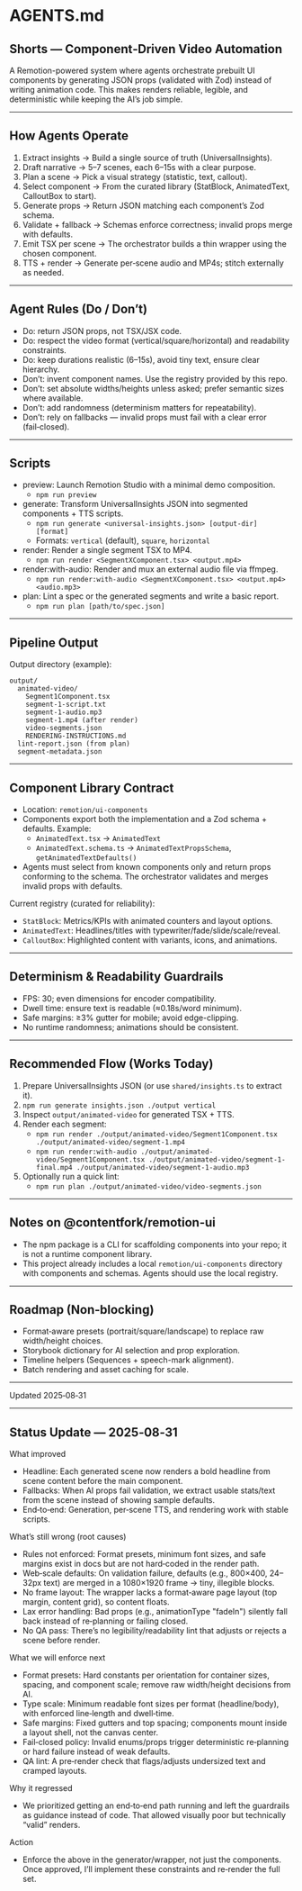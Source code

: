 # AGENTS.md

## Shorts — Component‑Driven Video Automation

A Remotion-powered system where agents orchestrate prebuilt UI components by generating JSON props (validated with Zod) instead of writing animation code. This makes renders reliable, legible, and deterministic while keeping the AI’s job simple.

---

## How Agents Operate

1. Extract insights → Build a single source of truth (UniversalInsights).
2. Draft narrative → 5–7 scenes, each 6–15s with a clear purpose.
3. Plan a scene → Pick a visual strategy (statistic, text, callout).
4. Select component → From the curated library (StatBlock, AnimatedText, CalloutBox to start).
5. Generate props → Return JSON matching each component’s Zod schema.
6. Validate + fallback → Schemas enforce correctness; invalid props merge with defaults.
7. Emit TSX per scene → The orchestrator builds a thin wrapper using the chosen component.
8. TTS + render → Generate per‑scene audio and MP4s; stitch externally as needed.

---

## Agent Rules (Do / Don’t)

- Do: return JSON props, not TSX/JSX code.
- Do: respect the video format (vertical/square/horizontal) and readability constraints.
- Do: keep durations realistic (6–15s), avoid tiny text, ensure clear hierarchy.
- Don’t: invent component names. Use the registry provided by this repo.
- Don’t: set absolute widths/heights unless asked; prefer semantic sizes where available.
- Don’t: add randomness (determinism matters for repeatability).
- Don’t: rely on fallbacks — invalid props must fail with a clear error (fail‑closed).

---

## Scripts

- preview: Launch Remotion Studio with a minimal demo composition.
  - `npm run preview`
- generate: Transform UniversalInsights JSON into segmented components + TTS scripts.
  - `npm run generate <universal-insights.json> [output-dir] [format]`
  - Formats: `vertical` (default), `square`, `horizontal`
- render: Render a single segment TSX to MP4.
  - `npm run render <SegmentXComponent.tsx> <output.mp4>`
- render:with-audio: Render and mux an external audio file via ffmpeg.
  - `npm run render:with-audio <SegmentXComponent.tsx> <output.mp4> <audio.mp3>`
- plan: Lint a spec or the generated segments and write a basic report.
  - `npm run plan [path/to/spec.json]`

---

## Pipeline Output

Output directory (example):

```
output/
  animated-video/
    Segment1Component.tsx
    segment-1-script.txt
    segment-1-audio.mp3
    segment-1.mp4 (after render)
    video-segments.json
    RENDERING-INSTRUCTIONS.md
  lint-report.json (from plan)
  segment-metadata.json
```

---

## Component Library Contract

- Location: `remotion/ui-components`
- Components export both the implementation and a Zod schema + defaults. Example:
  - `AnimatedText.tsx` → `AnimatedText`
  - `AnimatedText.schema.ts` → `AnimatedTextPropsSchema`, `getAnimatedTextDefaults()`
- Agents must select from known components only and return props conforming to the schema. The orchestrator validates and merges invalid props with defaults.

Current registry (curated for reliability):
- `StatBlock`: Metrics/KPIs with animated counters and layout options.
- `AnimatedText`: Headlines/titles with typewriter/fade/slide/scale/reveal.
- `CalloutBox`: Highlighted content with variants, icons, and animations.

---

## Determinism & Readability Guardrails

- FPS: 30; even dimensions for encoder compatibility.
- Dwell time: ensure text is readable (≈0.18s/word minimum).
- Safe margins: ≥3% gutter for mobile; avoid edge-clipping.
- No runtime randomness; animations should be consistent.

---

## Recommended Flow (Works Today)

1. Prepare UniversalInsights JSON (or use `shared/insights.ts` to extract it).
2. `npm run generate insights.json ./output vertical`
3. Inspect `output/animated-video` for generated TSX + TTS.
4. Render each segment:
   - `npm run render ./output/animated-video/Segment1Component.tsx ./output/animated-video/segment-1.mp4`
   - `npm run render:with-audio ./output/animated-video/Segment1Component.tsx ./output/animated-video/segment-1-final.mp4 ./output/animated-video/segment-1-audio.mp3`
5. Optionally run a quick lint:
   - `npm run plan ./output/animated-video/video-segments.json`

---

## Notes on @contentfork/remotion-ui

- The npm package is a CLI for scaffolding components into your repo; it is not a runtime component library.
- This project already includes a local `remotion/ui-components` directory with components and schemas. Agents should use the local registry.

---

## Roadmap (Non‑blocking)

- Format‑aware presets (portrait/square/landscape) to replace raw width/height choices.
- Storybook dictionary for AI selection and prop exploration.
- Timeline helpers (Sequences + speech-mark alignment).
- Batch rendering and asset caching for scale.

---

Updated 2025‑08‑31

---

## Status Update — 2025‑08‑31

What improved
- Headline: Each generated scene now renders a bold headline from scene content before the main component.
- Fallbacks: When AI props fail validation, we extract usable stats/text from the scene instead of showing sample defaults.
- End‑to‑end: Generation, per‑scene TTS, and rendering work with stable scripts.

What’s still wrong (root causes)
- Rules not enforced: Format presets, minimum font sizes, and safe margins exist in docs but are not hard‑coded in the render path.
- Web‑scale defaults: On validation failure, defaults (e.g., 800×400, 24–32px text) are merged in a 1080×1920 frame → tiny, illegible blocks.
- No frame layout: The wrapper lacks a format‑aware page layout (top margin, content grid), so content floats.
- Lax error handling: Bad props (e.g., animationType "fadeIn") silently fall back instead of re‑planning or failing closed.
- No QA pass: There’s no legibility/readability lint that adjusts or rejects a scene before render.

What we will enforce next
- Format presets: Hard constants per orientation for container sizes, spacing, and component scale; remove raw width/height decisions from AI.
- Type scale: Minimum readable font sizes per format (headline/body), with enforced line‑length and dwell‑time.
- Safe margins: Fixed gutters and top spacing; components mount inside a layout shell, not the canvas center.
- Fail‑closed policy: Invalid enums/props trigger deterministic re‑planning or hard failure instead of weak defaults.
- QA lint: A pre‑render check that flags/adjusts undersized text and cramped layouts.

Why it regressed
- We prioritized getting an end‑to‑end path running and left the guardrails as guidance instead of code. That allowed visually poor but technically “valid” renders.

Action
- Enforce the above in the generator/wrapper, not just the components. Once approved, I’ll implement these constraints and re‑render the full set.
